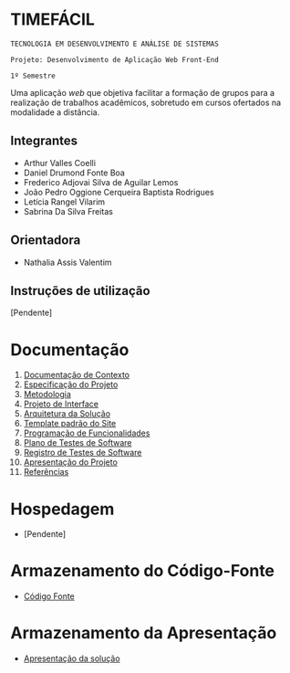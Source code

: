 # TIMEFÁCIL

`TECNOLOGIA EM DESENVOLVIMENTO E ANÁLISE DE SISTEMAS`

`Projeto: Desenvolvimento de Aplicação Web Front-End`

`1º Semestre`

Uma aplicação _web_ que objetiva facilitar a formação de grupos para a realização de trabalhos acadêmicos, sobretudo em cursos ofertados na modalidade a distância.

## Integrantes

- Arthur Valles Coelli
- Daniel Drumond Fonte Boa
- Frederico Adjovai Silva de Aguilar Lemos
- João Pedro Oggione Cerqueira Baptista Rodrigues
- Letícia Rangel Vilarim
- Sabrina Da Silva Freitas

## Orientadora

- Nathalia Assis Valentim

## Instruções de utilização

[Pendente]

# Documentação

<ol>
<li><a href="docs/01-Documentação de Contexto.md"> Documentação de Contexto</a></li>
<li><a href="docs/02-Especificação do Projeto.md"> Especificação do Projeto</a></li>
<li><a href="docs/03-Metodologia.md"> Metodologia</a></li>
<li><a href="docs/04-Projeto de Interface.md"> Projeto de Interface</a></li>
<li><a href="docs/05-Arquitetura da Solução.md"> Arquitetura da Solução</a></li>
<li><a href="docs/06-Template padrão do Site.md"> Template padrão do Site</a></li>
<li><a href="docs/07-Programação de Funcionalidades.md"> Programação de Funcionalidades</a></li>
<li><a href="docs/08-Plano de Testes de Software.md"> Plano de Testes de Software</a></li>
<li><a href="docs/09-Registro de Testes de Software.md"> Registro de Testes de Software</a></li>
<li><a href="docs/10-Apresentação do Projeto.md"> Apresentação do Projeto</a></li>
<li><a href="docs/11-Referências.md"> Referências</a></li>
</ol>

# Hospedagem

- [Pendente]

# Armazenamento do Código-Fonte

- <a href="src/README.md">Código Fonte</a>

# Armazenamento da Apresentação

- <a href="presentation/README.md">Apresentação da solução</a>
